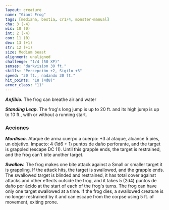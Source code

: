 ```yaml
---
layout: creature
name: "Giant Frog"
tags: [mediana, bestia, cr1/4, monster-manual]
cha: 3 (-4)
wis: 10 (0)
int: 2 (-4)
con: 11 (0)
dex: 13 (+1)
str: 12 (+1)
size: Medium beast
alignment: unaligned
challenge: "1/4 (50 XP)"
senses: "darkvision 30 ft."
skills: "Percepción +2, Sigilo +3"
speed: "30 ft., nadando 30 ft."
hit_points: "18 (4d8)"
armor_class: "11"
---
```


***Anfibio.*** The frog can breathe air and water

***Standing Leap.*** The frog's long jump is up to 20 ft. and its high jump is up to 10 ft., with or without a running start.

### Acciones

***Mordisco.*** Ataque de arma cuerpo a cuerpo: +3 al ataque, alcance 5 pies, un objetivo. Impacto: 4 (1d6 + 1) puntos de daño perforante, and the target is grappled (escape DC 11). Until this grapple ends, the target is restrained, and the frog can't bite another target.

***Swallow.*** The frog makes one bite attack against a Small or smaller target it is grappling. If the attack hits, the target is swallowed, and the grapple ends. The swallowed target is blinded and restrained, it has total cover against attacks and other effects outside the frog, and it takes 5 (2d4) puntos de daño por ácido at the start of each of the frog's turns. The frog can have only one target swallowed at a time. If the frog dies, a swallowed creature is no longer restrained by it and can escape from the corpse using 5 ft. of movement, exiting prone.